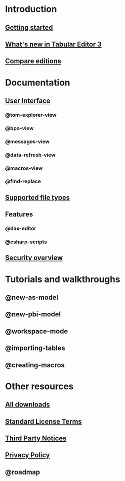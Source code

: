 ﻿# Introduction
## [Getting started](getting-started.md)
## [What's new in Tabular Editor 3](whats-new.md)
## [Compare editions](editions.md)

# Documentation
## [User Interface](basic-interface.md)
### @tom-explorer-view
### @bpa-view
### @messages-view
### @data-refresh-view
### @macros-view
### @find-replace
## [Supported file types](supported-files.md)
## Features
### @dax-editor
### @csharp-scripts
## [Security overview](security-privacy.md)

# Tutorials and walkthroughs
## @new-as-model
## @new-pbi-model
## @workspace-mode
## @importing-tables
## @creating-macros

# Other resources
## [All downloads](downloads.md)
## [Standard License Terms](te3-eula.md)
## [Third Party Notices](third-party-notices.md)
## [Privacy Policy](privacy-policy.md)
## @roadmap
